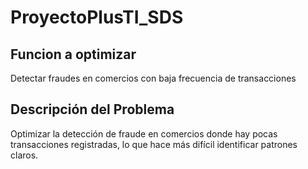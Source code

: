 # ProyectoPlusTI_SDS

## Funcion a optimizar
Detectar fraudes en comercios con baja frecuencia de transacciones

## Descripción del Problema
Optimizar la detección de fraude en comercios donde hay pocas transacciones registradas, lo que hace más difícil identificar patrones claros.

